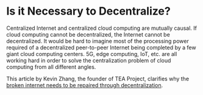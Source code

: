 # Is it Necessary to Decentralize?

Centralized Internet and centralized cloud computing are mutually causal. If cloud computing cannot be decentralized, the Internet cannot be decentralized. It would be hard to imagine most of the processing power required of a decentralized peer-to-peer Internet being completed by a few giant cloud computing centers. 5G, edge computing, IoT, etc. are all working hard in order to solve the centralization problem of cloud computing from all different angles.

This article by Kevin Zhang, the founder of TEA Project, clarifies why the [broken internet needs to be repaired through decentralization](https://teaproject.org/#/doc_list/What_is_TEA%3F%2FFixing_a_Broken_Internet.md).
